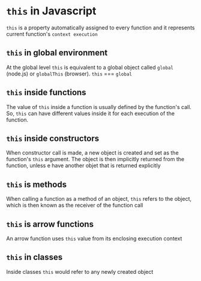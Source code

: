 # `this` in Javascript #

`this` is a property automatically assigned to every function and it represents current function's `context execution`

## `this` in global environment ##

At the global level `this` is equivalent to a global object called `global` (node.js) or `globalThis` (browser). `this` === `global`

## `this` inside functions ##

The value of `this` inside a function is usually defined by the function's call.
So, `this` can have different values inside it for each execution of the function.

## `this` inside constructors ##

When constructor call is made, a new object is created and set as the function's `this` argument. The object is then implicitly returned from the function, unless e have another objet that is returned explicitly

## `this` is methods ##

When calling a function as a method of an object, `this` refers to the object, which is then known as the receiver of the function call

## `this` is arrow functions ##

An arrow function uses `this` value from its enclosing execution context

## `this` in classes ##

Inside classes `this` would refer to any newly created object
